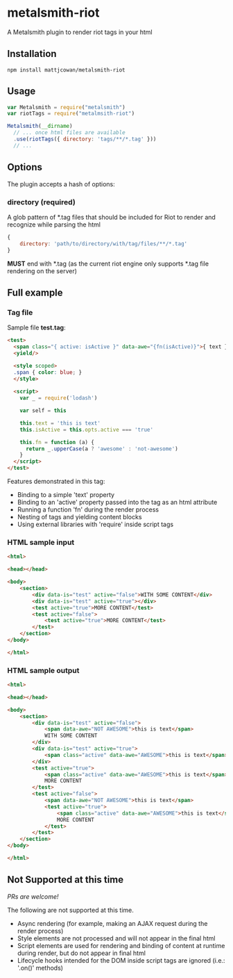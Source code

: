 # metalsmith-riot
A Metalsmith plugin to render riot tags in your html

## Installation

```shell
npm install mattjcowan/metalsmith-riot
```

## Usage

```js
var Metalsmith = require("metalsmith")
var riotTags = require("metalmsith-riot")

Metalsmith(__dirname)
  // ... once html files are available
  .use(riotTags({ directory: 'tags/**/*.tag' }))
  // ...
```


## Options

The plugin accepts a hash of options:

### directory (required)

A glob pattern of *.tag files that should be included for Riot 
to render and recognize while parsing the html

```js
{
    directory: 'path/to/directory/with/tag/files/**/*.tag'
}
```

**MUST** end with *.tag (as the current riot engine only supports *.tag file rendering on the server)

## Full example

### Tag file

Sample file **test.tag**:

```html
<test>
  <span class="{ active: isActive }" data-awe="{fn(isActive)}">{ text }</span>
  <yield/>

  <style scoped>
  .span { color: blue; }
  </style>
  
  <script>
    var _ = require('lodash')

    var self = this

    this.text = 'this is text'
    this.isActive = this.opts.active === 'true'

    this.fn = function (a) {
      return _.upperCase(a ? 'awesome' : 'not-awesome')
    }
  </script>
</test>
```

Features demonstrated in this tag:
- Binding to a simple 'text' property
- Binding to an 'active' property passed into the tag as an html attribute
- Running a function 'fn' during the render process
- Nesting of tags and yielding content blocks
- Using external libraries with 'require' inside script tags

### HTML sample input

```html
<html>

<head></head>

<body>
    <section>
        <div data-is="test" active="false">WITH SOME CONTENT</div>
        <div data-is="test" active="true"></div>
        <test active="true">MORE CONTENT</test>
        <test active="false">
            <test active="true">MORE CONTENT</test>
        </test>
    </section>
</body>

</html>
```

### HTML sample output

```html
<html>

<head></head>

<body>
    <section>
        <div data-is="test" active="false">
            <span data-awe="NOT AWESOME">this is text</span>
            WITH SOME CONTENT
        </div>
        <div data-is="test" active="true">
            <span class="active" data-awe="AWESOME">this is text</span>
        </div>
        <test active="true">
            <span class="active" data-awe="AWESOME">this is text</span>
            MORE CONTENT
        </test>
        <test active="false">
            <span data-awe="NOT AWESOME">this is text</span>
            <test active="true">
                <span class="active" data-awe="AWESOME">this is text</span> 
                MORE CONTENT
            </test>
        </test>
    </section>
</body>

</html>
```   

## Not Supported at this time

*PRs are welcome!*

The following are not supported at this time.

- Async rendering (for example, making an AJAX request during the render process)
- Style elements are not processed and will not appear in the final html
- Script elements are used for rendering and binding of content at runtime during render, but do not appear in final html
- Lifecycle hooks intended for the DOM inside script tags are ignored (i.e.: '.on()' methods)
